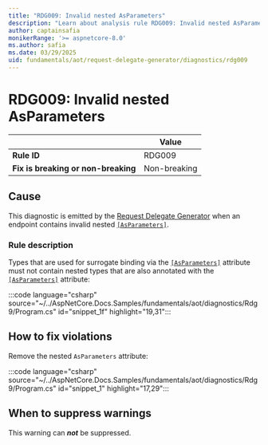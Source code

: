 ```yaml
---
title: "RDG009: Invalid nested AsParameters"
description: "Learn about analysis rule RDG009: Invalid nested AsParameters"
author: captainsafia
monikerRange: '>= aspnetcore-8.0'
ms.author: safia
ms.date: 03/29/2025
uid: fundamentals/aot/request-delegate-generator/diagnostics/rdg009
---
```

# RDG009: Invalid nested AsParameters

<!-- UPDATE 9.0 Activate after release and INCLUDE is updated

[!INCLUDE[](~/includes/not-latest-version.md)]

-->

|                                     | Value        |
| -                                   | -            |
| **Rule ID**                         | RDG009       |
| **Fix is breaking or non-breaking** | Non-breaking |

## Cause

This diagnostic is emitted by the [Request Delegate Generator](/aspnet/core/fundamentals/aot/request-delegate-generator/rdg) when an endpoint contains invalid nested [`[AsParameters]`](xref:Microsoft.AspNetCore.Http.AsParametersAttribute).

### Rule description

Types that are used for surrogate binding via the  [`[AsParameters]`](xref:Microsoft.AspNetCore.Http.AsParametersAttribute) attribute must not contain nested types that are also annotated with the  [`[AsParameters]`](xref:Microsoft.AspNetCore.Http.AsParametersAttribute) attribute:

:::code language="csharp" source="~/../AspNetCore.Docs.Samples/fundamentals/aot/diagnostics/Rdg9/Program.cs" id="snippet_1f" highlight="19,31":::

## How to fix violations

Remove the nested `AsParameters` attribute:

:::code language="csharp" source="~/../AspNetCore.Docs.Samples/fundamentals/aot/diagnostics/Rdg9/Program.cs" id="snippet_1" highlight="17,29":::

## When to suppress warnings

This warning can ***not*** be suppressed.
